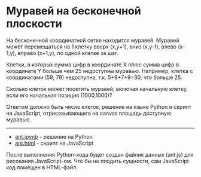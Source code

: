 Муравей на бесконечной плоскости
================================

На бесконечной координатной сетке находится муравей. Муравей может
 перемещаться на 1 клетку вверх (x,y+1), вниз (x,y-1), влево (x-1,y),
 вправо (x+1,y), по одной клетке за шаг.

Клетки, в которых сумма цифр в координате X плюс сумма цифр в
 координате Y больше чем 25 недоступны муравью. Например, клетка с
 координатами (59, 79) недоступна, т.к. 5+9+7+9=30, что больше 25.

Сколько клеток может посетить муравей, включая начальную клетку,
 если его начальная позиция (1000,1000)?

Ответом должно быть число клеток, решение на языке Python и скрипт
 на JavaScript, отрисовывающего на canvas площадь доступную муравью.

----

- [ant.ipynb](ant.ipynb) - решение на Python 
- [ant.html](ant.html) - скрипт на JavaScript

После выполнения Python-кода будет создан файлик данных (ant.js) для
 рисования JavaScript-ом. Что бы не плодить сущности, сам JavaScript
 код помещен в HTML-файл.
